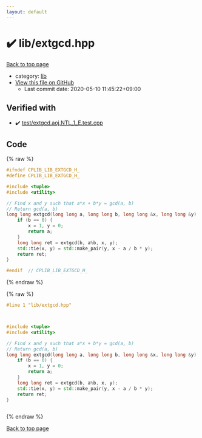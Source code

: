 ```yaml
---
layout: default
---
```


<!-- mathjax config similar to math.stackexchange -->
<script type="text/javascript" async
  src="https://cdnjs.cloudflare.com/ajax/libs/mathjax/2.7.5/MathJax.js?config=TeX-MML-AM_CHTML">
</script>
<script type="text/x-mathjax-config">
  MathJax.Hub.Config({
    TeX: { equationNumbers: { autoNumber: "AMS" }},
    tex2jax: {
      inlineMath: [ ['$','$'] ],
      processEscapes: true
    },
    "HTML-CSS": { matchFontHeight: false },
    displayAlign: "left",
    displayIndent: "2em"
  });
</script>

<script type="text/javascript" src="https://cdnjs.cloudflare.com/ajax/libs/jquery/3.4.1/jquery.min.js"></script>
<script src="https://cdn.jsdelivr.net/npm/jquery-balloon-js@1.1.2/jquery.balloon.min.js" integrity="sha256-ZEYs9VrgAeNuPvs15E39OsyOJaIkXEEt10fzxJ20+2I=" crossorigin="anonymous"></script>
<script type="text/javascript" src="../../assets/js/copy-button.js"></script>
<link rel="stylesheet" href="../../assets/css/copy-button.css" />


# :heavy_check_mark: lib/extgcd.hpp

<a href="../../index.html">Back to top page</a>

* category: <a href="../../index.html#e8acc63b1e238f3255c900eed37254b8">lib</a>
* <a href="{{ site.github.repository_url }}/blob/master/lib/extgcd.hpp">View this file on GitHub</a>
    - Last commit date: 2020-05-10 11:45:22+09:00




## Verified with

* :heavy_check_mark: <a href="../../verify/test/extgcd.aoj.NTL_1_E.test.cpp.html">test/extgcd.aoj.NTL_1_E.test.cpp</a>


## Code

<a id="unbundled"></a>
{% raw %}
```cpp
#ifndef CPLIB_LIB_EXTGCD_H_
#define CPLIB_LIB_EXTGCD_H_

#include <tuple>
#include <utility>

// Find x and y such that a*x + b*y = gcd(a, b)
// Return gcd(a, b)
long long extgcd(long long a, long long b, long long &x, long long &y) {
    if (b == 0) {
        x = 1, y = 0;
        return a;
    }
    long long ret = extgcd(b, a%b, x, y);
    std::tie(x, y) = std::make_pair(y, x - a / b * y);
    return ret;
}

#endif  // CPLIB_LIB_EXTGCD_H_

```
{% endraw %}

<a id="bundled"></a>
{% raw %}
```cpp
#line 1 "lib/extgcd.hpp"



#include <tuple>
#include <utility>

// Find x and y such that a*x + b*y = gcd(a, b)
// Return gcd(a, b)
long long extgcd(long long a, long long b, long long &x, long long &y) {
    if (b == 0) {
        x = 1, y = 0;
        return a;
    }
    long long ret = extgcd(b, a%b, x, y);
    std::tie(x, y) = std::make_pair(y, x - a / b * y);
    return ret;
}



```
{% endraw %}

<a href="../../index.html">Back to top page</a>

